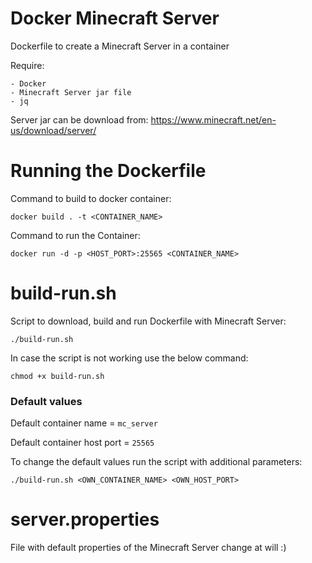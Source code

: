 # Docker Minecraft Server
Dockerfile to create a Minecraft Server in a container

Require:
```
- Docker
- Minecraft Server jar file
- jq
```
Server jar can be download from:
https://www.minecraft.net/en-us/download/server/

# Running the Dockerfile
Command to build to docker container:
```
docker build . -t <CONTAINER_NAME>
```
Command to run the Container: 
```
docker run -d -p <HOST_PORT>:25565 <CONTAINER_NAME>
```

# build-run.sh
Script to download, build and run Dockerfile with Minecraft Server:
```
./build-run.sh
```

In case the script is not working use the below command:
```
chmod +x build-run.sh
```

### Default values
Default container name = `mc_server`

Default container host port = `25565`

To change the default values run the script with additional parameters:
```
./build-run.sh <OWN_CONTAINER_NAME> <OWN_HOST_PORT>
```

# server.properties
File with default properties of the Minecraft Server change at will :)
